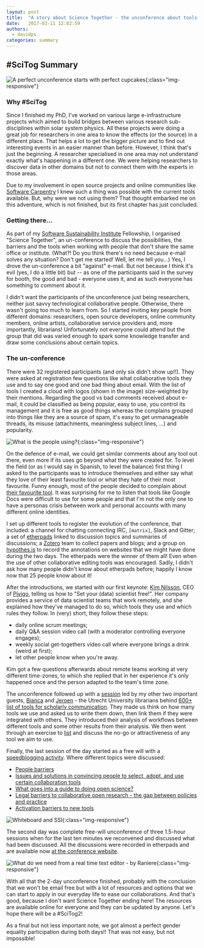 ```yaml
---
layout: post
title:  "A story about Science Together - the unconference about tools and rules in collaborative research"
date:   2017-03-11 12:02:59
authors: 
  - davidps
categories: summary
---
```


## #SciTog Summary

![A perfect unconference starts with perfect cupcakes](/assets/starting.jpg){:class="img-responsive"}


### Why #SciTog

Since I finished my PhD, I've worked on various large e-infrastructure projects
which aimed to build bridges between various research sub-disciplines within 
solar system physics. All these projects were doing a great job for researchers in one
area to know the effects (or the source) in a different place. That helps a lot
to get the bigger picture and to find out interesting events in an easier manner
than before. However, I think that's just the beginning. A researcher
specialised in one area may not understand exactly what's happening in a
different one. We were helping researchers to discover data in other domains
but not to connect them with the experts in those areas. 

Due to my involvement in open source projects and online communities like
[Software Carpentry](https://software-carpentry.org/) I knew such a thing was possible with the current tools
available. But, why were we not using them? That thought embarked me on this
adventure, which is not finished, but its first chapter has just concluded.

### Getting there...
     
As part of my [Software Sustainability Institute](https://www.software.ac.uk/) Fellowship, 
I organised "Science Together", an un-conference to discuss the
possibilities, the barriers and the tools when working with people that don't
share the same office or institute. (What?! Do you think there's no need
because e-mail solves any situation? Don't get me started! Well, let me
tell you...) Yes, I drove the un-conference a bit "against" e-mail. But not
because I think it's evil (yes, I do a little bit) but -- as one of the
participants said in the survey for booth, the good and bad - everyone uses
it, and as such everyone has something to comment about it.

I didn't want the participants of the unconference just being researchers,
neither just savvy technological collaborative people. Otherwise, there wasn't
going too much to learn from. So I started inviting key people from
different domains: researchers, open source developers, online community
members, online artists, collaborative service providers and, more
importantly, librarians! Unfortunately not everyone could attend but the
group that did was varied enough to spark some knowledge transfer and
draw some conclusions about certain topics.

### The un-conference

There were 32 registered participants (and only six didn't show up!!). They
were asked at registration few questions like what collaborative tools they
use and to say one good and one bad thing about email. With the list of
tools I created a cloud with logos (shown in the image) size-weighted by
their mentions. Regarding the good vs bad comments received about e-mail,  it could
be classified as being popular, easy to use, you control its management and
it is free as good things whereas the complains grouped into things like
they are a source of spam, it's easy to get unmanageable threads, its
misuse (attachments, meaningless subject lines, ...) and popularity.

![What is the people using?](/assets/cloudlogo.png){:class="img-responsive"}

On the defence of e-mail, we could get similar comments about any tool
out there, even more if its uses go beyond what they were created
for. To level the field (or as I would say in Spanish, to level the balance)
first thing I asked to the participants was to introduce themselves and either
say what they love of their least favourite tool or what they hate of their
most favourite. Funny enough, most of the people decided to complain
about [their favourite tool](https://public.etherpad-mozilla.org/p/SciTog). It
was surprising for me to listen that tools like Google Docs were difficult to
use for some people and that I'm not the only one to have a personas crisis
between work and personal accounts with many different online identities.
     
I set up different tools to register the evolution of the conference, that
included: a channel for chatting connecting IRC, `[matrix]`, Slack and Gitter; a
set of [etherpads](https://public.etherpad-mozilla.org/p/SciTog) linked to
discussion topics and summaries of discussions;
a [Zotero](https://www.zotero.org/groups/sciencetogether) team to collect papers
and blogs; and a group
on [hypothes.is](https://hypothes.is/groups/m7Ro76d8/sciencetogether) to record
the annotations on websites that we might have done during the two days. The
etherpads were the winner of them all! Even when the use of other collaborative
editing tools was encouraged. Sadly, I didn't ask how many people didn't know
about etherpads before; happily I know now that 25 people know about it!

After the introductions, we started with our first keynote: [Kim Nilsson](https://twitter.com/kimknilsson),
CEO of [Pivigo](https://www.pivigo.com/), telling us how to "Set your (data) scientist free!". Her
company provides a service of data scientist teams that work remotely, 
and she explained how they've managed to do so, which tools they use and which
rules they follow. In (very) short, they follow these steps:
 - daily online scrum meetings;
 - daily Q&A session video call (with a moderator controlling everyone engages);
 - weekly social get-togethers video call where everyone brings a drink (weird at first);
 - let other people know when you're away.

Kim got a few questions afterwards about remote teams working at very
different time-zones, to which she replied that in her experience it's only happened once and the
person adapted to the team's time zone.

The unconference followed up with a
[session](https://docs.google.com/presentation/d/1XNNgN6zCK9JtCkkRK2_CCEGZ2exFADc7cmxUGsoACaY/edit?usp=sharing)
led by my other two important guests, [Bianca](https://twitter.com/MsPhelps)
and [Jeroen](https://twitter.com/jeroenbosman) - the Utrecht University
librarians behind
[600+ list of tools for scholarly communication](https://101innovations.wordpress.com/).
They made us think on how many tools we use and asked us to write them down, then link them
if they were integrated with others. They introduced their analysis of workflows
between different tools and some other results from their analysis. We then went
through an exercise to
[list](https://docs.google.com/spreadsheets/d/1z9PDiHMvXrw0bJUMtnRkC0UgOq1P-NI8Q_8reJ3DBb4/edit?usp=sharing) 
and discuss the no-go or attractiveness of any tool we aim to use.
     
Finally, the last session of the day started as a free will with a [speedblogging
activity](/blog/categories/#speedblogging). Where different topics were discussed:
- [People barriers](/blog/people_barriers.html)
- [Issues and solutions in convincing people to select, adopt, and use certain collaboration tools](/blog/convincing-people.html)
- [What goes into a guide to doing open science?](/blog/openscience.html)
- [Legal barriers to collaborative open research - the gap between policies and practice](/blog/legasl_barriers.html)
- [Activation barriers to new tools](/blog/activation-barriers.html)

![Whiteboard and SSI](/assets/whiteboards.jpg){:class="img-responsive"}

The second day was complete free-will unconference of three 1.5-hour
sessions when for the last ten minutes we reconvened and discussed
what had been discussed. All the discussions were recorded in etherpads and
are available now [at the conference website](/results/).

![What do we need from a real time text editor - by Raniere](/assets/mindmapping.jpg){:class="img-responsive"}

With all that the 2-day unconference finished, probably with the conclusion
that we won't be email free but with a lot of resources and options that
we can start to apply in our everyday life to ease our collaborations. And
that's good, because I don't want Science Together ending here! The
resources are available online for everyone and they can be updated by
anyone. Let's hope there will be a #SciTog2!

As a final but not less important note, we got almost a perfect gender equality
participation during both days!! That was not easy, but not impossible!

